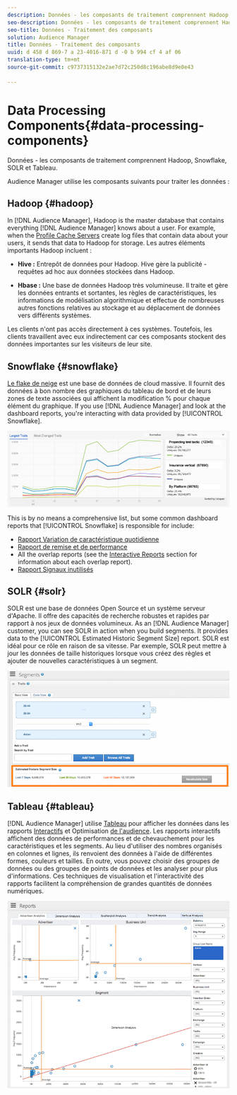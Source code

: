 ```yaml
---
description: Données - les composants de traitement comprennent Hadoop, Snowflake, SOLR et Tableau.
seo-description: Données - les composants de traitement comprennent Hadoop, Snowflake, SOLR et Tableau.
seo-title: Données - Traitement des composants
solution: Audience Manager
title: Données - Traitement des composants
uuid: d 458 d 869-7 a 23-4016-871 d -0 b 994 cf 4 af 06
translation-type: tm+mt
source-git-commit: c9737315132e2ae7d72c250d8c196abe8d9e0e43

---
```



# Data Processing Components{#data-processing-components}

Données - les composants de traitement comprennent Hadoop, Snowflake, SOLR et Tableau.

<!-- 

c_comproc.xml

 -->

Audience Manager utilise les composants suivants pour traiter les données :

## Hadoop {#hadoop}

In [!DNL Audience Manager], Hadoop is the master database that contains everything [!DNL Audience Manager] knows about a user. For example, when the [Profile Cache Servers](../../reference/system-components/components-data-collection.md) create log files that contain data about your users, it sends that data to Hadoop for storage. Les autres éléments importants Hadoop incluent :

* **Hive :** Entrepôt de données pour Hadoop. Hive gère la publicité - requêtes ad hoc aux données stockées dans Hadoop.

* **Hbase :** Une base de données Hadoop très volumineuse. Il traite et gère les données entrants et sortantes, les règles de caractéristiques, les informations de modélisation algorithmique et effectue de nombreuses autres fonctions relatives au stockage et au déplacement de données vers différents systèmes.

Les clients n&#39;ont pas accès directement à ces systèmes. Toutefois, les clients travaillent avec eux indirectement car ces composants stockent des données importantes sur les visiteurs de leur site.

## Snowflake {#snowflake}

[Le flake de neige](https://www.snowflake.net/) est une base de données de cloud massive. Il fournit des données à bon nombre des graphiques du tableau de bord et de leurs zones de texte associées qui affichent la modification % pour chaque élément du graphique. If you use [!DNL Audience Manager] and look at the dashboard reports, you&#39;re interacting with data provided by [!UICONTROL Snowflake].



![](assets/dashboardreport.png)

This is by no means a comprehensive list, but some common dashboard reports that [!UICONTROL Snowflake] is responsible for include:

* [Rapport Variation de caractéristique quotidienne](/help/using/reporting/audience-optimization-reports/daily-trait-variation-report.md)
* [Rapport de remise et de performance](/help/using/reporting/dynamic-reports/delivery-performance-report.md)
* All the overlap reports (see the [Interactive Reports](/help/using/reporting/dynamic-reports/dynamic-reports.md) section for information about each overlap report).
* [Rapport Signaux inutilisés](/help/using/reporting/dynamic-reports/unused-signals.md)

## SOLR {#solr}

SOLR est une base de données Open Source et un système serveur d&#39;Apache. Il offre des capacités de recherche robustes et rapides par rapport à nos jeux de données volumineux. As an [!DNL Audience Manager] customer, you can see SOLR in action when you build segments. It provides data to the [!UICONTROL Estimated Historic Segment Size] report. SOLR est idéal pour ce rôle en raison de sa vitesse. Par exemple, SOLR peut mettre à jour les données de taille historiques lorsque vous créez des règles et ajouter de nouvelles caractéristiques à un segment.



![](assets/audsize.png)

## Tableau {#tableau}

[!DNL Audience Manager] utilise [Tableau](https://www.tableausoftware.com/) pour afficher les données dans les rapports [Interactifs](../../reporting/dynamic-reports/dynamic-reports.md#interactive-and-overlap-reports) et Optimisation [de l&#39;audience](../../reporting/audience-optimization-reports/audience-optimization-reports.md). Les rapports interactifs affichent des données de performances et de chevauchement pour les caractéristiques et les segments. Au lieu d&#39;utiliser des nombres organisés en colonnes et lignes, ils renvoient des données à l&#39;aide de différentes formes, couleurs et tailles. En outre, vous pouvez choisir des groupes de données ou des groupes de points de données et les analyser pour plus d&#39;informations. Ces techniques de visualisation et l&#39;interactivité des rapports facilitent la compréhension de grandes quantités de données numériques.



![](assets/advertiser_analytics.png)

